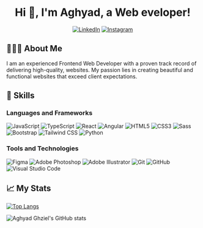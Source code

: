 <h1 align="center">Hi 👋, I'm Aghyad, a Web eveloper!</h1>

<p align="center">
  <a href="https://www.linkedin.com/in/aghyadghziel/"><img src="https://img.shields.io/badge/-aghyadghziel-blue?style=flat-square&logo=Linkedin&logoColor=white&link=https://www.linkedin.com/in/aghyadghziel/" alt="LinkedIn"></a>
  <a href="https://www.instagram.com/aghyad_ghziel/"><img src="https://img.shields.io/badge/-aghyad__ghziel-e4405f?style=flat-square&logo=Instagram&logoColor=white&link=https://www.instagram.com/aghyad_ghziel/" alt="Instagram"></a>
</p>

## 👨🏻‍💻 About Me

I am an experienced Frontend Web Developer with a proven track record of delivering high-quality, websites. My passion lies in creating beautiful and functional websites that exceed client expectations.


## 🚀 Skills

### Languages and Frameworks

![JavaScript](https://img.shields.io/badge/-JavaScript-black?style=flat-square&logo=javascript)
![TypeScript](https://img.shields.io/badge/-TypeScript-007ACC?style=flat-square&logo=typescript)
![React](https://img.shields.io/badge/-React-black?style=flat-square&logo=react)
![Angular](https://img.shields.io/badge/-Angular-DD0031?style=flat-square&logo=angular)
![HTML5](https://img.shields.io/badge/-HTML5-black?style=flat-square&logo=html5)
![CSS3](https://img.shields.io/badge/-CSS3-1572B6?style=flat-square&logo=css3)
![Sass](https://img.shields.io/badge/-Sass-pink?style=flat-square&logo=sass)
![Bootstrap](https://img.shields.io/badge/-Bootstrap-563D7C?style=flat-square&logo=bootstrap)
![Tailwind CSS](https://img.shields.io/badge/-Tailwind_CSS-38B2AC?style=flat-square&logo=tailwind-css)
![Python](https://img.shields.io/badge/-Python-306998?style=flat-square&logo=python)

### Tools and Technologies

![Figma](https://img.shields.io/badge/-Figma-ffbaba?style=flat-square&logo=figma)
![Adobe Photoshop](https://img.shields.io/badge/-Adobe_Photoshop-31A8FF?style=flat-square&logo=adobe-photoshop)
![Adobe Illustrator](https://img.shields.io/badge/-Adobe_Illustrator-FF9A00?style=flat-square&logo=adobe-illustrator)
![Git](https://img.shields.io/badge/-Git-black?style=flat-square&logo=git)
![GitHub](https://img.shields.io/badge/-GitHub-181717?style=flat-square&logo=github)
![Visual Studio Code](https://img.shields.io/badge/-Visual_Studio_Code-007ACC?style=flat-square&logo=visual-studio-code)

## 📈 My Stats

[![Top Langs](https://github-readme-stats.vercel.app/api/top-langs/?username=aghyadghziel&layout=compact)](https://github.com/anuraghazra/github-readme-stats)

![Aghyad Ghziel's GitHub stats](https://github-readme-stats.vercel.app/api?username=aghyadghziel&show_icons=true&theme=radical)

